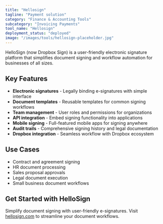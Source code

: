 ```yaml
---
title: "Hellosign"
tagline: "Payment solution"
category: "Finance & Accounting Tools"
subcategory: "Invoicing Payments"
tool_name: "Hellosign"
deployment_status: "deployed"
image: "/images/tools/hellosign-placeholder.jpg"
---
```

HelloSign (now Dropbox Sign) is a user-friendly electronic signature platform that simplifies document signing and workflow automation for businesses of all sizes.

## Key Features

- **Electronic signatures** - Legally binding e-signatures with simple interface
- **Document templates** - Reusable templates for common signing workflows
- **Team management** - User roles and permissions for organizations
- **API integration** - Embed signing functionality into applications
- **Mobile signing** - Full-featured mobile apps for signing anywhere
- **Audit trails** - Comprehensive signing history and legal documentation
- **Dropbox integration** - Seamless workflow with Dropbox ecosystem

## Use Cases

- Contract and agreement signing
- HR document processing
- Sales proposal approvals
- Legal document execution
- Small business document workflows

## Get Started with HelloSign

Simplify document signing with user-friendly e-signatures. Visit [hellosign.com](https://www.hellosign.com) to streamline your document workflows.
